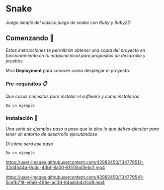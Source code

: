 # Snake

_Juego simple del clasico juego de snake con Ruby y Ruby2D_

## Comenzando 🚀

_Estas instrucciones te permitirán obtener una copia del proyecto en funcionamiento en tu máquina local para propósitos de desarrollo y pruebas._

Mira **Deployment** para conocer como desplegar el proyecto.


### Pre-requisitos 📋

_Que cosas necesitas para instalar el software y como instalarlas_

```
Da un ejemplo
```

### Instalación 🔧

_Una serie de ejemplos paso a paso que te dice lo que debes ejecutar para tener un entorno de desarrollo ejecutandose_

_Dí cómo será ese paso_

```
Da un ejemplo
```


https://user-images.githubusercontent.com/42982450/134779512-32d4544a-0c4c-4dbf-8a00-8f515bd3ebc1.mp4




https://user-images.githubusercontent.com/42982450/134779541-5cefb718-e0a6-496e-ac3d-84adcb4cfcd9.mp4


